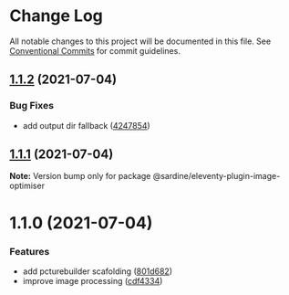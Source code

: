 # Change Log

All notable changes to this project will be documented in this file.
See [Conventional Commits](https://conventionalcommits.org) for commit guidelines.

## [1.1.2](https://github.com/sardinedev/eleventy-plugins/compare/@sardine/eleventy-plugin-image-optimiser@1.1.1...@sardine/eleventy-plugin-image-optimiser@1.1.2) (2021-07-04)

### Bug Fixes

- add output dir fallback ([4247854](https://github.com/sardinedev/eleventy-plugins/commit/42478542f9b0ed4c2818dd54cd36f06b78358afe))

## [1.1.1](https://github.com/sardinedev/eleventy-plugins/compare/@sardine/eleventy-plugin-image-optimiser@1.1.0...@sardine/eleventy-plugin-image-optimiser@1.1.1) (2021-07-04)

**Note:** Version bump only for package @sardine/eleventy-plugin-image-optimiser

# 1.1.0 (2021-07-04)

### Features

- add pcturebuilder scafolding ([801d682](https://github.com/sardinedev/eleventy-plugins/commit/801d682242100a20997aca1bab4f2ea36236567d))
- improve image processing ([cdf4334](https://github.com/sardinedev/eleventy-plugins/commit/cdf43343ff877b5166f26c286e2e5f6fba67128e))
